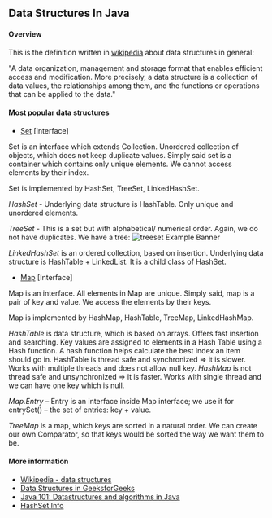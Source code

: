 ## Data Structures In Java

#### Overview

This is the definition written in <a href= "https://en.wikipedia.org/wiki/Data_structure" target="_blank" rel='nofollow'>wikipedia</a> about data structures in general:
  
  
  "A data organization, management and storage format that enables efficient access and modification. More precisely, a data structure is a collection of data values, the relationships among them, and the functions or operations that can be applied to the data."


#### Most popular data structures

- <a href = "https://docs.oracle.com/javase/7/docs/api/java/util/Set.html" target="_blank" rel='nofollow'>Set</a> [Interface]


Set is an interface which extends Collection. Unordered collection of objects, which does not keep duplicate values. Simply said set is a container which contains only unique elements. We cannot access elements by their index. 

Set is implemented by HashSet, TreeSet, LinkedHashSet.

_HashSet_ - Underlying data structure is HashTable. Only unique and unordered elements.

_TreeSet_ - This is a set but with alphabetical/ numerical order. Again, we do not have duplicates. We have a tree:
![treeset Example Banner](https://www.cs.wcupa.edu/rkline/assets/img/DS/bst2.png?1264796754)

_LinkedHashSet_ is an ordered collection, based on insertion. Underlying data structure is HashTable + LinkedList. It is a child class of HashSet.


- <a href = "https://docs.oracle.com/javase/8/docs/api/java/util/Map.html" target="_blank" rel='nofollow'>Map</a> [Interface]


Map is an interface. All elements in Map are unique. Simply said, map is a pair of key and value. We access the elements by their keys.

Map is implemented by HashMap, HashTable, TreeMap, LinkedHashMap.

_HashTable_ is data structure, which is based on arrays. Offers fast insertion and searching. Key values are assigned to elements in a Hash Table using a Hash function. A hash function helps calculate the best index an item should go in. 
HashTable is thread safe and synchronized => it is slower. Works with multiple threads and does not allow null key. 
_HashMap_ is not thread safe and unsynchronized => it is faster. Works with single thread and we can have one key which is null.


_Map.Entry_ – Entry is an interface inside Map interface; we use it for entrySet() – the set of entries: key + value.


_TreeMap_ is a map, which keys are sorted in a natural order. We can create our own Comparator, so that keys would be sorted the way we want them to be. 



#### More information 
- <a href='https://en.wikipedia.org/wiki/Data_structure' target='_blank' rel='nofollow'>Wikipedia - data structures</a>
- <a href='https://www.geeksforgeeks.org/data-structures/' target='_blank' rel='nofollow'>Data Structures in GeeksforGeeks</a>
- <a href='https://www.javaworld.com/article/3215112/learn-java/java-101-datastructures-and-algorithms-in-java-part-1.html' target='_blank' rel='nofollow'>Java 101: Datastructures and algorithms in Java</a>
- <a href='https://www.geeksforgeeks.org/hashset-in-java/' target='_blank' rel='nofollow'>HashSet Info</a>
